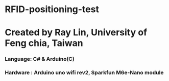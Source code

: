 # RFID-positioning-test
# Created by Ray Lin, University of Feng chia, Taiwan
### Language: C# & Arduino(C)
### Hardware : Arduino uno wifi rev2, Sparkfun M6e-Nano module

